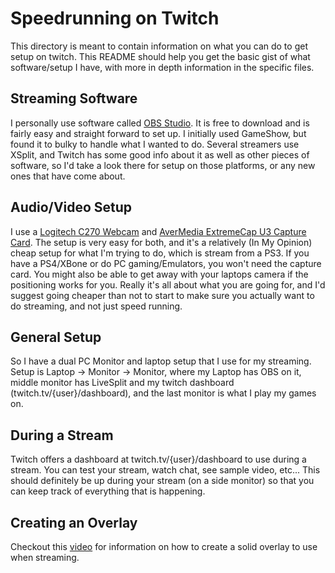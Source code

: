 # Speedrunning on Twitch

This directory is meant to contain information on what you can do to get setup
on twitch. This README should help you get the basic gist of what software/setup
I have, with more in depth information in the specific files.

## Streaming Software

I personally use software called [OBS Studio][1]. It is free to download and is
fairly easy and straight forward to set up. I initially used GameShow, but found
it to bulky to handle what I wanted to do. Several streamers use XSplit, and
Twitch has some good info about it as well as other pieces of software, so I'd
take a look there for setup on those platforms, or any new ones that have come
about.

## Audio/Video Setup

I use a [Logitech C270 Webcam][2] and [AverMedia ExtremeCap U3 Capture Card][3].
The setup is very easy for both, and it's a relatively (In My Opinion) cheap
setup for what I'm trying to do, which is stream from a PS3. If you have a 
PS4/XBone or do PC gaming/Emulators, you won't need the capture card. You might
also be able to get away with your laptops camera if the positioning works for
you. Really it's all about what you are going for, and I'd suggest going cheaper
than not to start to make sure you actually want to do streaming, and not just
speed running.

## General Setup

So I have a dual PC Monitor and laptop setup that I use for my streaming. Setup
is Laptop -> Monitor -> Monitor, where my Laptop has OBS on it, middle monitor
has LiveSplit and my twitch dashboard (twitch.tv/{user}/dashboard), and the last
monitor is what I play my games on.

## During a Stream

Twitch offers a dashboard at twitch.tv/{user}/dashboard to use during a stream.
You can test your stream, watch chat, see sample video, etc... This should
definitely be up during your stream (on a side monitor) so that you can keep
track of everything that is happening.

## Creating an Overlay

Checkout this [video][Overlay Video] for information on how to create a solid
overlay to use when streaming.

[1]: http://www.gameshow.net/
[2]: https://www.amazon.com/gp/product/B004FHO5Y6/ref=oh_aui_detailpage_o00_s00?ie=UTF8&psc=1
[3]: https://www.amazon.com/gp/product/B00G9QTUVE/ref=oh_aui_detailpage_o01_s00?ie=UTF8&psc=1
[Overlay Video]: https://www.youtube.com/watch?v=EoiuHWvc8K8